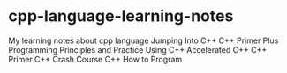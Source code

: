 # cpp-language-learning-notes
My learning notes about cpp language Jumping Into C++ C++ Primer Plus Programming Principles and Practice Using C++ Accelerated C++ C++ Primer C++ Crash Course C++ How to Program 
